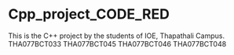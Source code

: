 # Cpp_project_CODE_RED
This is the C++ project by the students of IOE, Thapathali Campus.
THA077BCT033
THA077BCT045
THA077BCT046
THA077BCT048

